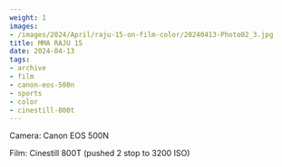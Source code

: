 ```yaml
---
weight: 1
images:
- /images/2024/April/raju-15-on-film-color/20240413-Photo02_3.jpg
title: MMA RAJU 15
date: 2024-04-13
tags:
- archive
- film
- canon-eos-500n
- sports
- color
- cinestill-800t
---
```


Camera: Canon EOS 500N

Film: Cinestill 800T (pushed 2 stop to 3200 ISO)
